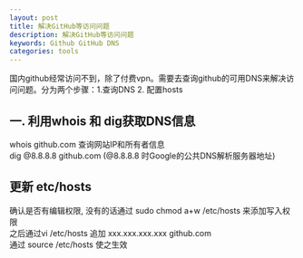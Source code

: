 ```yaml
---
layout: post
title: 解决GitHub等访问问题 
description: 解决GitHub等访问问题 
keywords: Github GitHub DNS 
categories: tools
---
```


国内github经常访问不到，除了付费vpn。需要去查询github的可用DNS来解决访问问题。分为两个步骤：1.查询DNS 2. 配置hosts

## 一. 利用whois 和 dig获取DNS信息
 whois github.com 查询网站IP和所有者信息   
 dig @8.8.8.8 github.com  (@8.8.8.8 时Google的公共DNS解析服务器地址)   


## 更新 etc/hosts
确认是否有编辑权限, 没有的话通过 sudo chmod a+w /etc/hosts 来添加写入权限    
之后通过vi /etc/hosts 追加 xxx.xxx.xxx.xxx github.com   
通过 source /etc/hosts 使之生效


